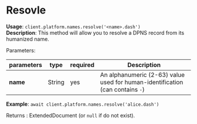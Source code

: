 # Resovle

**Usage**: `client.platform.names.resolve('<name>.dash')`  
**Description**: This method will allow you to resolve a DPNS record from its humanized name. 

Parameters: 

| parameters | type   | required | Description                                                                   |
| ---------- | ------ | -------- | ----------------------------------------------------------------------------- |
| **name**   | String | yes      | An alphanumeric (2-63) value used for human-identification (can contains `-`) |

**Example**: `await client.platform.names.resolve('alice.dash')`

Returns : ExtendedDocument (or `null` if do not exist).